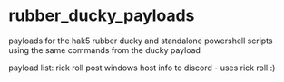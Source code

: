 # rubber_ducky_payloads
payloads for the hak5 rubber ducky and standalone powershell scripts using the same commands from the ducky payload 

payload list:
rick roll
post windows host info to discord - uses rick roll :)
